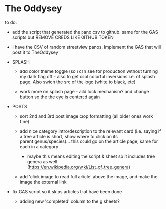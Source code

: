 # The Oddysey

to do:

  - add the script that generated the pano csv to github. same for the GAS scripts but REMOVE CREDS LIKE GITHUB TOKEN

  - I have the CSV of random streetview panos. Implement the GAS that will post it to TheOddysey

  - SPLASH
    - add color theme toggle (so i can see for production without turning my dark flag off - also to get cool colorful inversions i.e. of splash page. Also swich the src of the logo (white to black, etc)

    - work more on splash page - add lock mechanism? and change button so the the eye is centered again  

  - POSTS
    - sort 2nd and 3rd post image crop formatting (all older ones work fine)
  
    - add nice category intro/description to the relevant card (i.e. saying if a tree article is short, show where to click on its     
    parent genus/species)... this could go on the article page, same for each in a  category
      
      -  maybe this means editing the script & sheet so it includes tree genera as well         
        (https://en.wikipedia.org/wiki/List_of_tree_genera)
  
    - add 'click image to read full article' above the image, and make the image the external link
      
  - fix GAS script so it skips articles that have been done
      - adding new 'completed' column to the g sheets?
